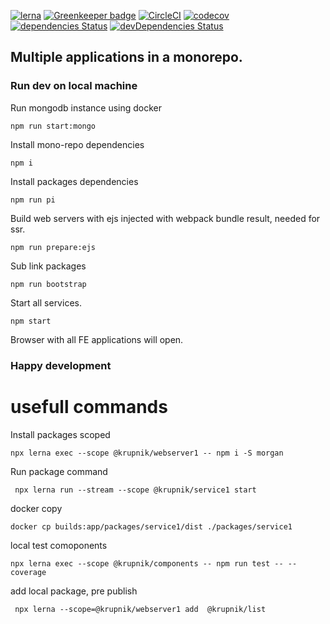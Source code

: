 [![lerna](https://img.shields.io/badge/maintained%20with-lerna-cc00ff.svg)](https://lerna.js.org/) 
[![Greenkeeper badge](https://badges.greenkeeper.io/yurikrupniktools/client-apps.svg)](https://greenkeeper.io/)
[![CircleCI](https://circleci.com/gh/yurikrupniktools/client-apps.svg?style=svg)](https://circleci.com/gh/yurikrupniktools/client-apps)
[![codecov](https://codecov.io/gh/yurikrupniktools/client-apps/branch/master/graph/badge.svg)](https://codecov.io/gh/yurikrupniktools/client-apps)
[![dependencies Status](https://david-dm.org/yurikrupniktools/client-apps/status.svg)](https://david-dm.org/yurikrupniktools/client-apps)
[![devDependencies Status](https://david-dm.org/yurikrupniktools/client-apps/dev-status.svg)](https://david-dm.org/yurikrupniktools/client-apps?type=dev)

## Multiple applications in a monorepo.

### Run dev on local machine

Run mongodb instance using docker 
```
npm run start:mongo
```

Install mono-repo dependencies
```
npm i
```

Install packages dependencies
```
npm run pi
```

Build web servers with ejs injected with webpack bundle result, needed for ssr.
```
npm run prepare:ejs
```

Sub link packages
```
npm run bootstrap
```

Start all services.
```
npm start
```

Browser with all FE applications will open.

### Happy development

# usefull commands

Install packages scoped
```
npx lerna exec --scope @krupnik/webserver1 -- npm i -S morgan
```

Run package command 
```
 npx lerna run --stream --scope @krupnik/service1 start
```

docker copy
```$xslt
docker cp builds:app/packages/service1/dist ./packages/service1       
```

local test comoponents
```
npx lerna exec --scope @krupnik/components -- npm run test -- --coverage
```

add local package, pre publish
```
 npx lerna --scope=@krupnik/webserver1 add  @krupnik/list 
```
